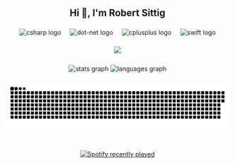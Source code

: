 <h2 align="center">Hi 👋, I'm Robert Sittig</h2>

###

<div align="center">
  <img src="https://skillicons.dev/icons?i=cs" height="60" alt="csharp logo"  />
  <img width="12" />
  <img src="https://skillicons.dev/icons?i=dotnet" height="60" alt="dot-net logo"  />
  <img width="12" />
  <img src="https://skillicons.dev/icons?i=cpp" height="60" alt="cplusplus logo"  />
  <img width="12" />
  <img src="https://cdn.jsdelivr.net/gh/devicons/devicon/icons/swift/swift-original.svg" height="60" alt="swift logo"  />
</div>

###

<div align="center">
  <img src="https://profile-counter.glitch.me/Sittlon/count.svg?"  />
</div>

###

<div align="center">
  <img src="https://github-readme-stats-a4az-8s2opmw7i-sittlons-projects.vercel.app/api?username=Sittlon&hide_title=true&hide_rank=false&show_icons=true&include_all_commits=true&count_private=true&disable_animations=false&theme=tokyonight&locale=en&hide_border=true&order=1" height="150" alt="stats graph"  />
  <img src="https://github-readme-stats-a4az-8s2opmw7i-sittlons-projects.vercel.app/api/top-langs?username=Sittlon&locale=en&hide_title=true&layout=compact&card_width=320&langs_count=6&theme=tokyonight&hide_border=true&order=2&hide=CSS,Sass,HTML,Scss" height="150" alt="languages graph"  />
</div>

###

<img src="https://raw.githubusercontent.com/Sittlon/Sittlon/output/snake.svg" alt="Snake animation" />

###

<br clear="both">

<div align="center">
  <a href="https://open.spotify.com/user/sittlon01">
    <img src="https://spotify-recently-played-readme.vercel.app/api?user=sittlon01&count=5&unique=false" alt="Spotify recently played"  />
  </a>
</div>

###
